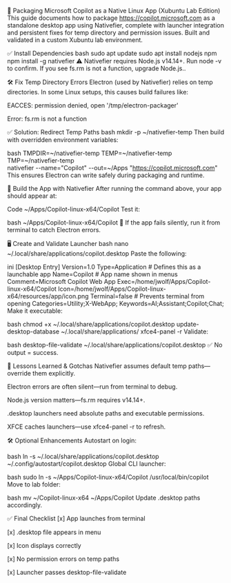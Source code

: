 🧠 Packaging Microsoft Copilot as a Native Linux App (Xubuntu Lab Edition)
This guide documents how to package https://copilot.microsoft.com as a standalone desktop app using Nativefier, complete with launcher integration and persistent fixes for temp directory and permission issues. Built and validated in a custom Xubuntu lab environment.

✅ Install Dependencies
bash
sudo apt update
sudo apt install nodejs npm
npm install -g nativefier
⚠️ Nativefier requires Node.js v14.14+. Run node -v to confirm. If you see fs.rm is not a function, upgrade Node.js..

🛠️ Fix Temp Directory Errors
Electron (used by Nativefier) relies on temp directories. In some Linux setups, this causes build failures like:

EACCES: permission denied, open '/tmp/electron-packager'

Error: fs.rm is not a function

✅ Solution: Redirect Temp Paths
bash
mkdir -p ~/nativefier-temp
Then build with overridden environment variables:

bash
TMPDIR=~/nativefier-temp TEMP=~/nativefier-temp TMP=~/nativefier-temp \
nativefier --name="Copilot" --out=~/Apps "https://copilot.microsoft.com"
This ensures Electron can write safely during packaging and runtime.

🚀 Build the App with Nativefier
After running the command above, your app should appear at:

Code
~/Apps/Copilot-linux-x64/Copilot
Test it:

bash
~/Apps/Copilot-linux-x64/Copilot
🧊 If the app fails silently, run it from terminal to catch Electron errors.

🖥️ Create and Validate Launcher
bash
nano ~/.local/share/applications/copilot.desktop
Paste the following:

ini
[Desktop Entry]
Version=1.0
Type=Application                  # Defines this as a launchable app
Name=Copilot                      # App name shown in menus
Comment=Microsoft Copilot Web App
Exec=/home/jwolf/Apps/Copilot-linux-x64/Copilot
Icon=/home/jwolf/Apps/Copilot-linux-x64/resources/app/icon.png
Terminal=false                    # Prevents terminal from opening
Categories=Utility;X-WebApp;
Keywords=AI;Assistant;Copilot;Chat;
Make it executable:

bash
chmod +x ~/.local/share/applications/copilot.desktop
update-desktop-database ~/.local/share/applications/
xfce4-panel -r
Validate:

bash
desktop-file-validate ~/.local/share/applications/copilot.desktop
✅ No output = success.

🧠 Lessons Learned & Gotchas
Nativefier assumes default temp paths—override them explicitly.

Electron errors are often silent—run from terminal to debug.

Node.js version matters—fs.rm requires v14.14+.

.desktop launchers need absolute paths and executable permissions.

XFCE caches launchers—use xfce4-panel -r to refresh.

🛠️ Optional Enhancements
Autostart on login:

bash
ln -s ~/.local/share/applications/copilot.desktop ~/.config/autostart/copilot.desktop
Global CLI launcher:

bash
sudo ln -s ~/Apps/Copilot-linux-x64/Copilot /usr/local/bin/copilot
Move to lab folder:

bash
mv ~/Copilot-linux-x64 ~/Apps/Copilot
Update .desktop paths accordingly.

✅ Final Checklist
[x] App launches from terminal

[x] .desktop file appears in menu

[x] Icon displays correctly

[x] No permission errors on temp paths

[x] Launcher passes desktop-file-validate
